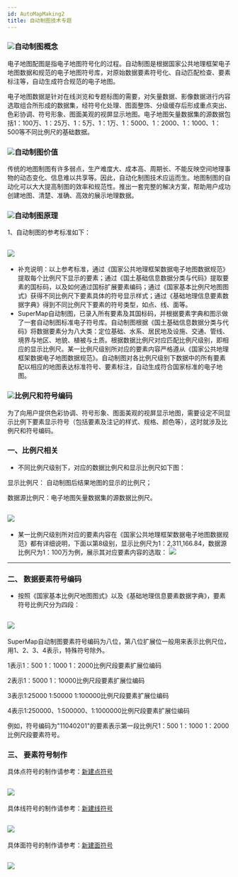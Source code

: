 ```yaml
---
id: AutoMapMaking2
title: 自动制图技术专题
---
```

### ![](../img/read.gif)自动制图概念

电子地图配图是指电子地图符号化的过程。自动制图是根据国家公共地理框架电子地图数据和规范的电子地图符号库，对原始数据要素符号化、自动匹配检查、要素标注等，自动生成符合规范的电子地图。

电子地图数据是针对在线浏览和专题标图的需要，对矢量数据、影像数据进行内容选取组合所形成的数据集，经符号化处理、图面整饰、分级缓存后形成重点突出、色彩协调、符号形象、图面美观的视屏显示地图。电子地图矢量数据集的源数据包括1：100万、1：25万、1：5万、1：1万、1：5000、1：2000、1：1000、1：500等不同比例尺的基础数据。

### ![](../img/read.gif)自动制图价值

传统的地图制图有许多弱点，生产难度大、成本高、周期长、不能反映空间地理事物的动态变化、信息难以共享等。因此，自动化制图技术应运而生。地图制图的自动化可以大大提高制图的效率和规范性。推出一套完整的解决方案，帮助用户成功创建地图、清楚、准确、高效的展示地理数据。

### ![](../img/read.gif)自动制图原理

1、自动制图的参考标准如下：

![](img/stander.png)  
---  

  * 补充说明：以上参考标准，通过《国家公共地理框架数据电子地图数据规范》提取每个比例尺下显示的要素；通过《国土基础信息数据分类与代码》提取要素的国标码，以及如何通过国标扩展要素编码；通过《国家基本比例尺地图图式》获得不同比例尺下要素具体的符号显示样式；通过《基础地理信息要素数据字典》得到不同比例尺下要素的符号类型，如点、线、面等。
  * SuperMap自动制图，已录入所有要素及其国标码，并根据要素字典和图示做了一套自动制图标准电子符号库。自动制图根据《国土基础信息数据分类与代码》将数据要素分为八大类：定位基础、水系、居民地及设施、交通、管线、境界与地区、地貌、植被与土质。根据数据比例尺对应匹配比例尺级别，即相应的显示比例尺。某一比例尺级别所对应的要素内容严格遵从《国家公共地理框架数据电子地图数据规范》。自动制图对各比例尺级别下数据中的所有要素配以相应的地图表达标准符号、要素标注，自动生成符合国家标准的电子地图。

### ![](../img/read.gif)比例尺和符号编码

为了向用户提供色彩协调、符号形象、图面美观的视屏显示地图，需要设定不同显示比例下要素显示符号（包括要素及注记的样式、规格、颜色等），这时就涉及比例尺和符号编码。

### **一、比例尺相关**

  * 不同比例尺级别下，对应的数据比例尺和显示比例尺如下图：

显示比例尺： 自动制图后结果地图的显示的比例尺；

数据源比例尺：电子地图矢量数据集的源数据比例尺。

![](img/level.png)  
---  

  * 某一比例尺级别所对应的要素内容在《国家公共地理框架数据电子地图数据规范》都有详细说明，下面以第8级别，显示比例尺为1：2,311,166.84，数据源比例尺为1：100万为例，展示其对应要素内容的选取：
![](img/level1.png)  
---  

### **二、** 数据要素符号编码

  * 按照《国家基本比例尺地图图式》以及《基础地理信息要素数据字典》，要素符号比例尺分为四段：

![](img/1234.png)  
---  

SuperMap自动制图要素符号编码为八位，第八位扩展位一般用来表示比例尺位，用1、2、3、4表示，特殊符号除外。

1表示1：500 1：1000 1：2000比例尺段要素扩展位编码

2表示1：5000 1：10000比例尺段要素扩展位编码

3表示1∶25000 1∶50000 1∶100000比例尺段要素扩展位编码

4表示1∶250000、1∶500000、1∶1000000比例尺段要素扩展位编码

例如，符号编码为"11040201"的要素表示第一段比例尺1：500 1：1000 1：2000比例尺段要素符号。

### **三、** 要素符号制作

具体点符号的制作请参考：[新建点符号](../SymManager/SymMarkerManager7)

![](img/point.png)  
---  

具体线符号的制作请参考：[新建线符号](../SymManager/SymLineEditor0)

![](img/line.png)  
---  

具体面符号的制作请参考：[新建面符号](../SymManager/SymFillManager5)

![](img/polygon.png)  
---  

